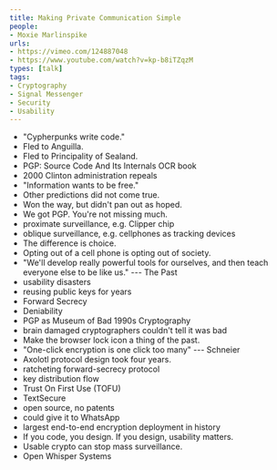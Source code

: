 ```yaml
---
title: Making Private Communication Simple
people:
- Moxie Marlinspike
urls:
- https://vimeo.com/124887048
- https://www.youtube.com/watch?v=kp-b8iTZqzM
types: [talk]
tags:
- Cryptography
- Signal Messenger
- Security
- Usability
---
```


- "Cypherpunks write code."
- Fled to Anguilla.
- Fled to Principality of Sealand.
- PGP: Source Code And Its Internals OCR book
- 2000 Clinton administration repeals
- "Information wants to be free."
- Other predictions did not come true.
- Won the way, but didn't pan out as hoped.
- We got PGP.  You're not missing much.
- proximate surveillance, e.g. Clipper chip
- oblique surveillance, e.g. cellphones as tracking devices
- The difference is choice.
- Opting out of a cell phone is opting out of society.
- "We'll develop really powerful tools for ourselves, and then teach everyone else to be like us." --- The Past
- usability disasters
- reusing public keys for years
- Forward Secrecy
- Deniability
- PGP as Museum of Bad 1990s Cryptography
- brain damaged cryptographers couldn't tell it was bad
- Make the browser lock icon a thing of the past.
- "One-click encryption is one click too many" --- Schneier
- Axolotl protocol design took four years.
- ratcheting forward-secrecy protocol
- key distribution flow
- Trust On First Use (TOFU)
- TextSecure
- open source, no patents
- could give it to WhatsApp
- largest end-to-end encryption deployment in history
- If you code, you design.  If you design, usability matters.
- Usable crypto can stop mass surveillance.
- Open Whisper Systems
